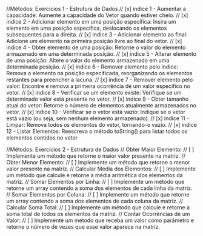 
//Métodos: Exercicios 1 - Estrutura de Dados
// [x] indice 1 - Aumentar a capacidade: Aumente a capacidade do Vetor quando estiver cheio.
// [x] indice 2 - Adicionar elemento em uma posição específica: Insira um elemento em uma posição específica, deslocando os elementos subsequentes para a direita.
// [x] indice 3 - Adicionar elemento ao final: Adicione um elemento na primeira posição livre ao final do vetor.
// [x] indice 4 - Obter elemento de uma posição: Retorne o valor do elemento armazenado em uma determinada posição.
// [x] indice 5 - Alterar elemento de uma posição: Altere o valor do elemento armazenado em uma determinada posição.
// [x] indice 6 - Remover elemento pelo índice: Remova o elemento na posição especificada, reorganizando os elementos restantes para preencher a lacuna.
// [x] indice 7 - Remover elemento pelo valor: Encontre e remova a primeira ocorrência de um valor específico no vetor.
// [x] indice 8 - Verificar se um elemento existe: Verifique se um determinado valor está presente no vetor.
// [x] indice 9 - Obter tamanho atual do vetor: Retorne o número de elementos atualmente armazenados no vetor.
// [x] indice 10 - Verificar se o vetor está vazio: Indique se o vetor está vazio (ou seja, sem nenhum elemento armazenado).
// [x] indice 11 - Limpar: Remova todos os elementos do vetor, tornando-o vazio.
// [x] indice 12 - Listar Elementos: Reescreva o método toString() para listar todos os elementos contidos no vetor


//Métodos: Exercicios 2 - Estrutura de Dados
//      Obter Maior Elemento:
// [ ]  Implemente um método que retorne o maior valor presente na matriz.
//      Obter Menor Elemento:
// [ ]  Implemente um método que retorne o menor valor presente na matriz.
//      Calcular Média dos Elementos:
// [ ]  Implemente um método que calcule e retorne a média aritmética dos elementos da matriz.
//      Somar Elementos por Linha:
// [ ]  Implemente um método que retorne um array contendo a soma dos elementos de cada linha da matriz.
//      Somar Elementos por Coluna:
// [ ]  Implemente um método que retorne um array contendo a soma dos elementos de cada coluna da matriz.
//      Calcular Soma Total:
// [ ]  Implemente um método que calcule e retorne a soma total de todos os elementos da matriz.
//      Contar Ocorrências de um Valor:
// [ ]  Implemente um método que receba um valor como parâmetro e retorne o número de vezes que esse valor aparece na matriz.


